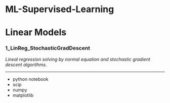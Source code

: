 # ML-Supervised-Learning
# Linear Models

### 1_LinReg_StochasticGradDescent

_Lineal regression solving by normal equation and stochastic gradient descent algorithms._


______________________________________________________________________________________________________________________________

- python notebook
- scip
- numpy
- matplotlib
